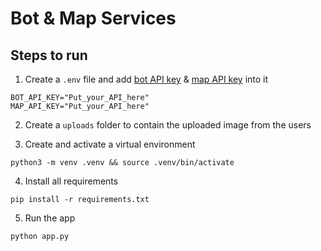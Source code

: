 # Bot & Map Services

## Steps to run

1. Create a `.env` file and add [bot API key](https://aistudio.google.com/app/apikey) & [map API key](https://mapsplatform.google.com/) into it

```terminal
BOT_API_KEY="Put_your_API_here"
MAP_API_KEY="Put_your_API_here"
```

2. Create a `uploads` folder to contain the uploaded image from the users

3. Create and activate a virtual environment

```terminal
python3 -m venv .venv && source .venv/bin/activate
```

4. Install all requirements

```terminal
pip install -r requirements.txt
```

5. Run the app

```terminal
python app.py
```